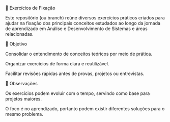 
📘 Exercícios de Fixação

Este repositório (ou branch) reúne diversos exercícios práticos criados para ajudar na fixação dos principais conceitos estudados ao longo da jornada de aprendizado em Análise e Desenvolvimento de Sistemas e áreas relacionadas.

🎯 Objetivo

Consolidar o entendimento de conceitos teóricos por meio de prática.

Organizar exercícios de forma clara e reutilizável.

Facilitar revisões rápidas antes de provas, projetos ou entrevistas.

📝 Observações

Os exercícios podem evoluir com o tempo, servindo como base para projetos maiores.

O foco é no aprendizado, portanto podem existir diferentes soluções para o mesmo problema.
